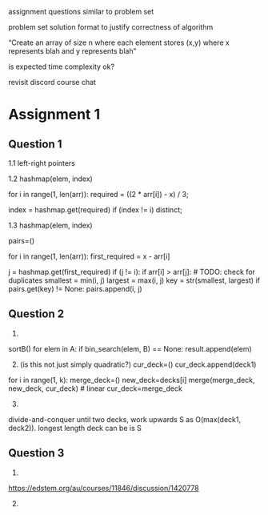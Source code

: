<!-- SPDX-License-Identifier: zlib-acknowledgement -->

assignment questions similar to problem set

problem set solution format to justify correctness of algorithm

“Create an array of size n where each element stores (x,y) where x represents blah and y represents blah”

is expected time complexity ok?

revisit discord course chat
# Assignment 1
## Question 1
1.1
left-right pointers

1.2
hashmap(elem, index)

for i in range(1, len(arr)):
  required = ((2 * arr[i]) - x) / 3;
  
  index = hashmap.get(required)
  if (index != i) distinct;
  
1.3
hashmap(elem, index)

pairs=()

for i in range(1, len(arr)):
  first_required = x - arr[i]
  
  j = hashmap.get(first_required)
  if (j != i):
    if arr[i] > arr[j]:
      # TODO: check for duplicates
      smallest = min(i, j)
      largest = max(i, j)
      key = str(smallest, largest)
      if pairs.get(key) != None:
        pairs.append(i, j)


## Question 2
1.
sortB()
for elem in A:
  if bin_search(elem, B) == None:
    result.append(elem)


2. (is this not just simply quadratic?)
cur_deck=()
cur_deck.append(deck1)

for i in range(1, k):
  merge_deck=()
  new_deck=decks[i]
  merge(merge_deck, new_deck, cur_deck) # linear
  cur_deck=merge_deck

3.
divide-and-conquer
until two decks, work upwards
S as O(max(deck1, deck2)). longest length deck can be is S

## Question 3
1.
https://edstem.org/au/courses/11846/discussion/1420778

2.

